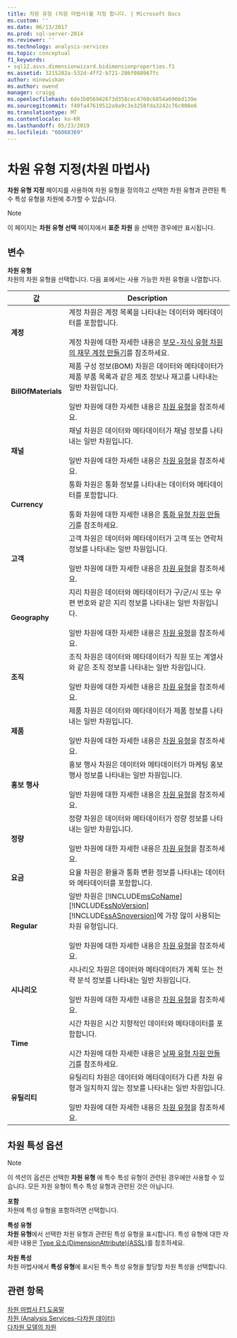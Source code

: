 ```yaml
---
title: 차원 유형 (차원 마법사)를 지정 합니다. | Microsoft Docs
ms.custom: ''
ms.date: 06/13/2017
ms.prod: sql-server-2014
ms.reviewer: ''
ms.technology: analysis-services
ms.topic: conceptual
f1_keywords:
- sql12.asvs.dimensionwizard.bidimensionproperties.f1
ms.assetid: 3215282a-532d-4ff2-b721-286f088967fc
author: minewiskan
ms.author: owend
manager: craigg
ms.openlocfilehash: 6de1b056942673d358cec4768c6854a6966d139e
ms.sourcegitcommit: f40fa47619512a9a9c3e3258fda3242c76c008e6
ms.translationtype: MT
ms.contentlocale: ko-KR
ms.lasthandoff: 05/23/2019
ms.locfileid: "66068369"
---
```

# <a name="specify-dimension-type-dimension-wizard"></a>차원 유형 지정(차원 마법사)
  **차원 유형 지정** 페이지를 사용하여 차원 유형을 정의하고 선택한 차원 유형과 관련된 특수 특성 유형을 차원에 추가할 수 있습니다.  
  
> [!NOTE]  
>  이 페이지는 **차원 유형 선택** 페이지에서 **표준 차원** 을 선택한 경우에만 표시됩니다.  
  
## <a name="options"></a>변수  
 **차원 유형**  
 차원의 차원 유형을 선택합니다. 다음 표에서는 사용 가능한 차원 유형을 나열합니다.  
  
|값|Description|  
|-----------|-----------------|  
|**계정**|계정 차원은 계정 목록을 나타내는 데이터와 메타데이터를 포함합니다.<br /><br /> 계정 차원에 대한 자세한 내용은 [부모-자식 유형 차원의 재무 계정 만들기](multidimensional-models/database-dimensions-finance-account-of-parent-child-type.md)를 참조하세요.|  
|**BillOfMaterials**|제품 구성 정보(BOM) 차원은 데이터와 메타데이터가 제품 부품 목록과 같은 제조 정보나 재고를 나타내는 일반 차원입니다.<br /><br /> 일반 차원에 대한 자세한 내용은 [차원 유형](multidimensional-models-olap-logical-dimension-objects/database-dimension-properties-types.md)을 참조하세요.|  
|**채널**|채널 차원은 데이터와 메타데이터가 채널 정보를 나타내는 일반 차원입니다.<br /><br /> 일반 차원에 대한 자세한 내용은 [차원 유형](multidimensional-models-olap-logical-dimension-objects/database-dimension-properties-types.md)을 참조하세요.|  
|**Currency**|통화 차원은 통화 정보를 나타내는 데이터와 메타데이터를 포함합니다.<br /><br /> 통화 차원에 대한 자세한 내용은 [통화 유형 차원 만들기](multidimensional-models/database-dimensions-create-a-currency-type-dimension.md)를 참조하세요.|  
|**고객**|고객 차원은 데이터와 메타데이터가 고객 또는 연락처 정보를 나타내는 일반 차원입니다.<br /><br /> 일반 차원에 대한 자세한 내용은 [차원 유형](multidimensional-models-olap-logical-dimension-objects/database-dimension-properties-types.md)을 참조하세요.|  
|**Geography**|지리 차원은 데이터와 메타데이터가 구/군/시 또는 우편 번호와 같은 지리 정보를 나타내는 일반 차원입니다.<br /><br /> 일반 차원에 대한 자세한 내용은 [차원 유형](multidimensional-models-olap-logical-dimension-objects/database-dimension-properties-types.md)을 참조하세요.|  
|**조직**|조직 차원은 데이터와 메타데이터가 직원 또는 계열사와 같은 조직 정보를 나타내는 일반 차원입니다.<br /><br /> 일반 차원에 대한 자세한 내용은 [차원 유형](multidimensional-models-olap-logical-dimension-objects/database-dimension-properties-types.md)을 참조하세요.|  
|**제품**|제품 차원은 데이터와 메타데이터가 제품 정보를 나타내는 일반 차원입니다.<br /><br /> 일반 차원에 대한 자세한 내용은 [차원 유형](multidimensional-models-olap-logical-dimension-objects/database-dimension-properties-types.md)을 참조하세요.|  
|**홍보 행사**|홍보 행사 차원은 데이터와 메타데이터가 마케팅 홍보 행사 정보를 나타내는 일반 차원입니다.<br /><br /> 일반 차원에 대한 자세한 내용은 [차원 유형](multidimensional-models-olap-logical-dimension-objects/database-dimension-properties-types.md)을 참조하세요.|  
|**정량**|정량 차원은 데이터와 메타데이터가 정량 정보를 나타내는 일반 차원입니다.<br /><br /> 일반 차원에 대한 자세한 내용은 [차원 유형](multidimensional-models-olap-logical-dimension-objects/database-dimension-properties-types.md)을 참조하세요.|  
|**요금**|요율 차원은 환율과 통화 변환 정보를 나타내는 데이터와 메타데이터를 포함합니다.|  
|**Regular**|일반 차원은 [!INCLUDE[msCoName](../includes/msconame-md.md)] [!INCLUDE[ssNoVersion](../includes/ssnoversion-md.md)] [!INCLUDE[ssASnoversion](../includes/ssasnoversion-md.md)]에 가장 많이 사용되는 차원 유형입니다.<br /><br /> 일반 차원에 대한 자세한 내용은 [차원 유형](multidimensional-models-olap-logical-dimension-objects/database-dimension-properties-types.md)을 참조하세요.|  
|**시나리오**|시나리오 차원은 데이터와 메타데이터가 계획 또는 전략 분석 정보를 나타내는 일반 차원입니다.<br /><br /> 일반 차원에 대한 자세한 내용은 [차원 유형](multidimensional-models-olap-logical-dimension-objects/database-dimension-properties-types.md)을 참조하세요.|  
|**Time**|시간 차원은 시간 지향적인 데이터와 메타데이터를 포함합니다.<br /><br /> 시간 차원에 대한 자세한 내용은 [날짜 유형 차원 만들기](multidimensional-models/database-dimensions-create-a-date-type-dimension.md)를 참조하세요.|  
|**유틸리티**|유틸리티 차원은 데이터와 메타데이터가 다른 차원 유형과 일치하지 않는 정보를 나타내는 일반 차원입니다.<br /><br /> 일반 차원에 대한 자세한 내용은 [차원 유형](multidimensional-models-olap-logical-dimension-objects/database-dimension-properties-types.md)을 참조하세요.|  
  
## <a name="dimension-attributes-options"></a>차원 특성 옵션  
  
> [!NOTE]  
>  이 섹션의 옵션은 선택한 **차원 유형** 에 특수 특성 유형이 관련된 경우에만 사용할 수 있습니다. 모든 차원 유형이 특수 특성 유형과 관련된 것은 아닙니다.  
  
 **포함**  
 차원에 특성 유형을 포함하려면 선택합니다.  
  
 **특성 유형**  
 **차원 유형**에서 선택한 차원 유형과 관련된 특성 유형을 표시합니다. 특성 유형에 대한 자세한 내용은 [Type 요소&#40;DimensionAttribute&#41;&#40;ASSL&#41;](https://docs.microsoft.com/bi-reference/assl/properties/type-element-dimensionattribute-assl)를 참조하세요.  
  
 **차원 특성**  
 차원 마법사에서 **특성 유형**에 표시된 특수 특성 유형을 할당할 차원 특성을 선택합니다.  
  
## <a name="see-also"></a>관련 항목  
 [차원 마법사 F1 도움말](dimension-wizard-f1-help.md)   
 [차원 &#40;Analysis Services-다차원 데이터&#41;](multidimensional-models-olap-logical-dimension-objects/dimensions-analysis-services-multidimensional-data.md)   
 [다차원 모델의 차원](multidimensional-models/dimensions-in-multidimensional-models.md)  
  
  
